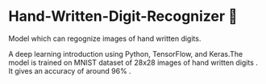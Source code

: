 # Hand-Written-Digit-Recognizer 👀

Model which can regognize images of hand written digits.

A deep learning introduction using Python, TensorFlow, and Keras.The model is trained on MNIST dataset of 28x28 images of hand written digits .
It gives an accuracy of around 96% .
